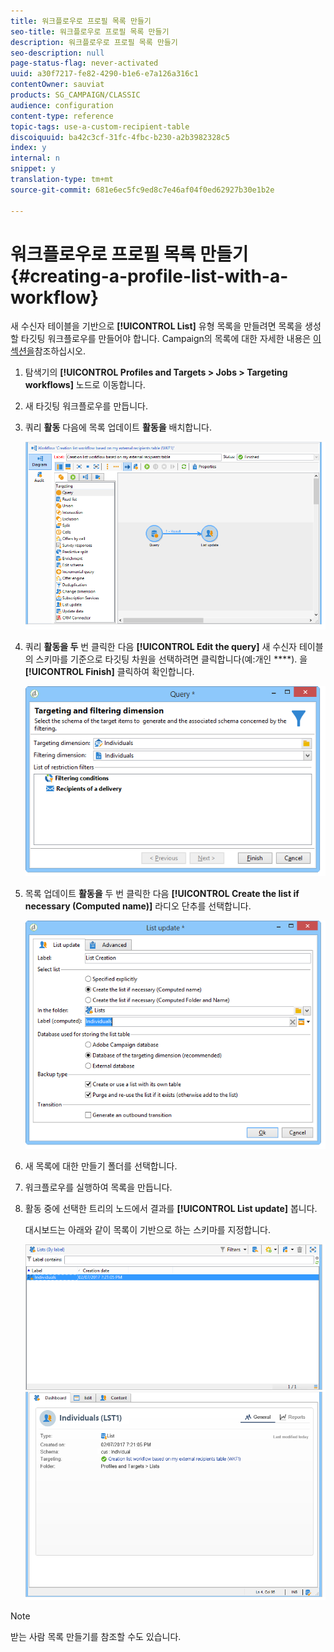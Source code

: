```yaml
---
title: 워크플로우로 프로필 목록 만들기
seo-title: 워크플로우로 프로필 목록 만들기
description: 워크플로우로 프로필 목록 만들기
seo-description: null
page-status-flag: never-activated
uuid: a30f7217-fe82-4290-b1e6-e7a126a316c1
contentOwner: sauviat
products: SG_CAMPAIGN/CLASSIC
audience: configuration
content-type: reference
topic-tags: use-a-custom-recipient-table
discoiquuid: ba42c3cf-31fc-4fbc-b230-a2b3982328c5
index: y
internal: n
snippet: y
translation-type: tm+mt
source-git-commit: 681e6ec5fc9ed8c7e46af04f0ed62927b30e1b2e

---
```



# 워크플로우로 프로필 목록 만들기{#creating-a-profile-list-with-a-workflow}

새 수신자 테이블을 기반으로 **[!UICONTROL List]** 유형 목록을 만들려면 목록을 생성할 타깃팅 워크플로우를 만들어야 합니다. Campaign의 목록에 대한 자세한 내용은 [이 섹션을](../../platform/using/creating-and-managing-lists.md#about-lists-in-adobe-campaign)참조하십시오.

1. 탐색기의 **[!UICONTROL Profiles and Targets > Jobs > Targeting workflows]** 노드로 이동합니다.
1. 새 타깃팅 워크플로우를 만듭니다.
1. 쿼리 **활동** 다음에 목록 업데이트 **활동을** 배치합니다.

   ![](assets/mapping_create_list_workflow01.png)

1. 쿼리 **활동을 두** 번 클릭한 다음 **[!UICONTROL Edit the query]** 새 수신자 테이블의 스키마를 기준으로 타깃팅 차원을 선택하려면 클릭합니다(예:개인 ****). 을 **[!UICONTROL Finish]** 클릭하여 확인합니다.

   ![](assets/mapping_create_list_workflow03.png)

1. 목록 업데이트 **활동을** 두 번 클릭한 다음 **[!UICONTROL Create the list if necessary (Computed name)]** 라디오 단추를 선택합니다.

   ![](assets/mapping_create_list_workflow02.png)

1. 새 목록에 대한 만들기 폴더를 선택합니다.
1. 워크플로우를 실행하여 목록을 만듭니다.
1. 활동 중에 선택한 트리의 노드에서 결과를 **[!UICONTROL List update]** 봅니다.

   대시보드는 아래와 같이 목록이 기반으로 하는 스키마를 지정합니다.

   ![](assets/mapping_list_view.png)

>[!NOTE]
>
>받는 사람 [](https://docs.adobe.com/content/help/en/campaign-learn/campaign-classic-tutorials/getting-started/creating-a-list-of-recipients.html) 목록 만들기를 참조할 수도 있습니다.

